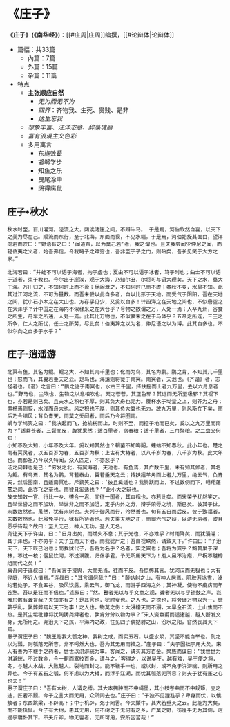 # 《庄子》

 **《庄子》(《南华经》)**：[[#庄周|庄周]]编撰，[[#论辩体|论辩体]]
- 篇幅：共33篇
	- 內篇：7篇
	- 外篇：15篇
	- 杂篇：11篇
- 特点
	- **主张顺应自然**
		- *无为而无不为*
		- *四齐*：齐物我、生死、贵贱、是非
		- *达生忘我*
	- *想象丰富、汪洋恣意、辞藻瑰丽*
	- *富有浪漫主义色彩*
	- 多用寓言
		- 东施效颦
		- 邯郸学步
		- 知鱼之乐
		- 曳尾涂中
		- 䲭得腐鼠

## 庄子•秋水

	秋水时至，百川灌河。泾流之大，两涘渚崖之间，不辩牛马。 于是焉，河伯欣然自喜，以天下之美为尽在己。顺流而东行，至于北海。东面而视，不见水端。于是焉，河伯始旋其面目，望洋向若而叹曰：“野语有之曰：‘闻道百，以为莫己若’者，我之谓也。且夫我尝闻少仲尼之闻，而轻伯夷之义者，始吾弗信，今我睹子之难穷也，吾非至于子之门，则殆矣，吾长见笑于大方之家。”
	
	北海若曰：“井蛙不可以语于海者，拘于虚也；夏虫不可以语于冰者，笃于时也；曲士不可以语于道者，束于教也。今尔出于崖涘，观于大海，乃知尔丑，尔将可与语大理矣。天下之水，莫大于海。万川归之，不知何时止而不盈；尾闾泄之，不知何时已而不虚；春秋不变，水旱不知。此其过江河之流，不可为量数。而吾未尝以此自多者，自以比形于天地，而受气于阴阳，吾在天地之间，犹小石小木之在大山也。方存乎见少，又奚以自多！计四海之在天地之间也，不似礨空之在大泽乎？计中国之在海内不似稊米之在大仓乎？号物之数谓之万，人处一焉；人卒九州，谷食之所生，舟车之所通，人处一焉。此其比万物也，不似豪末之在于马体乎？五帝之所连，三王之所争，仁人之所忧，任士之所劳，尽此矣！伯夷辞之以为名，仲尼语之以为博。此其自多也，不似尔向之自多于水乎？”

## 庄子·逍遥游

	北冥有鱼，其名为鲲。鲲之大，不知其几千里也；化而为鸟，其名为鹏。鹏之背，不知其几千里也；怒而飞，其翼若垂天之云。是鸟也，海运则将徙于南冥。南冥者，天池也。《齐谐》者，志怪者也。《谐》之言曰：“鹏之徙于南冥也，水击三千里，抟扶摇而上者九万里，去以六月息者也。”野马也，尘埃也，生物之以息相吹也。天之苍苍，其正色邪？其远而无所至极邪？其视下也，亦若是则已矣。且夫水之积也不厚，则其负大舟也无力。覆杯水于坳堂之上，则芥为之舟；置杯焉则胶，水浅而舟大也。风之积也不厚，则其负大翼也无力。故九万里，则风斯在下矣，而后乃今培风；背负青天，而莫之夭阏者，而后乃今将图南。
	蜩与学鸠笑之曰：“我决起而飞，抢榆枋而止，时则不至，而控于地而已矣，奚以之九万里而南为？”适莽苍者，三餐而反，腹犹果然；适百里者，宿舂粮；适千里者，三月聚粮。之二虫又何知！
	小知不及大知，小年不及大年。奚以知其然也？朝菌不知晦朔，蟪蛄不知春秋，此小年也。楚之南有冥灵者，以五百岁为春，五百岁为秋；上古有大椿者，以八千岁为春，八千岁为秋。此大年也。而彭祖乃今以久特闻，众人匹之，不亦悲乎？
	汤之问棘也是已：“穷发之北，有冥海者，天池也。有鱼焉，其广数千里，未有知其修者，其名为鲲。有鸟焉，其名为鹏，背若泰山，翼若垂天之云；抟扶摇羊角而上者九万里，绝云气，负青天，然后图南，且适南冥也。斥鷃笑之曰：‘彼且奚适也？我腾跃而上，不过数仞而下，翱翔蓬蒿之间，此亦飞之至也。而彼且奚适也？’”此小大之辩也。
	故夫知效一官、行比一乡、德合一君、而征一国者，其自视也，亦若此矣。而宋荣子犹然笑之。且举世誉之而不加劝，举世非之而不加沮，定乎内外之分，辩乎荣辱之境，斯已矣。彼其于世，未数数然也。虽然，犹有未树也。夫列子御风而行，泠然善也，旬有五日而后反。彼于致福者，未数数然也。此虽免乎行，犹有所待者也。若夫乘天地之正，而御六气之辩，以游无穷者，彼且恶乎待哉？故曰：至人无己，神人无功，圣人无名。
	尧让天下于许由，曰：“日月出矣，而爝火不息；其于光也，不亦难乎？时雨降矣，而犹浸灌；其于泽也，不亦劳乎？夫子立而天下治，而我犹尸之；吾自视缺然，请致天下。”许由曰：“子治天下，天下既已治也；而我犹代子，吾将为名乎？名者，实之宾也；吾将为宾乎？鹪鹩巢于深林，不过一枝；偃鼠饮河，不过满腹。归休乎君，予无所用天下为！庖人虽不治庖，尸祝不越樽俎而代之矣！”
	肩吾问于连叔曰：“吾闻言于接舆，大而无当，往而不反。吾惊怖其言。犹河汉而无极也；大有径庭，不近人情焉。”连叔曰：“其言谓何哉？”曰：“藐姑射之山，有神人居焉。肌肤若冰雪，淖约若处子，不食五谷，吸风饮露，乘云气，御飞龙，而游乎四海之外；其神凝，使物不疵疠而年谷熟。吾以是狂而不信也。”连叔曰：“然。瞽者无以与乎文章之观，聋者无以与乎钟鼓之声。岂唯形骸有聋盲哉？夫知亦有之！是其言也，犹时女也。之人也，之德也，将旁礴万物以为一，世蕲乎乱，孰弊弊焉以天下为事！之人也，物莫之伤：大浸稽天而不溺，大旱金石流，土山焦而不热。是其尘垢秕糠将犹陶铸尧舜者也，孰肯分分以物为事？”宋人资章甫而适诸越，越人断发文身，无所用之。尧治天下之民，平海内之政，往见四子藐姑射之山，汾水之阳，窅然丧其天下焉。
	惠子谓庄子曰：“魏王贻我大瓠之种，我树之成，而实五石。以盛水浆，其坚不能自举也。剖之以为瓢，则瓠落无所容。非不呺然大也，吾为其无用而掊之。”庄子曰：“夫子固拙于用大矣。宋人有善为不皲手之药者，世世以洴澼絖为事。客闻之，请买其方百金。聚族而谋曰：‘我世世为洴澼絖，不过数金，今一朝而鬻技百金，请与之。’客得之，以说吴王。越有难，吴王使之将，冬，与越人水战，大败越人。裂地而封之。能不皲手一也，或以封，或不免于洴澼絖，则所用之异也。今子有五石之瓠，何不虑以为大樽，而浮乎江湖，而忧其瓠落无所容？则夫子犹有蓬之心也夫！”
	惠子谓庄子曰：“吾有大树，人谓之樗。其大本拥肿而不中绳墨，其小枝卷曲而不中规矩，立之途，匠者不顾。今子之言大而无用，众所同去也。”庄子曰：“子独不见狸狌乎？卑身而伏，以候敖者；东西跳梁，不辟高下；中于机辟，死于罔罟。今夫斄牛，其大若垂天之云。此能为大矣，而不能执鼠。今子有大树，患其无用，何不树之于无何有之乡，广莫之野，彷徨乎无为其侧，逍遥乎寝卧其下。不夭斤斧，物无害者，无所可用，安所困苦哉！”